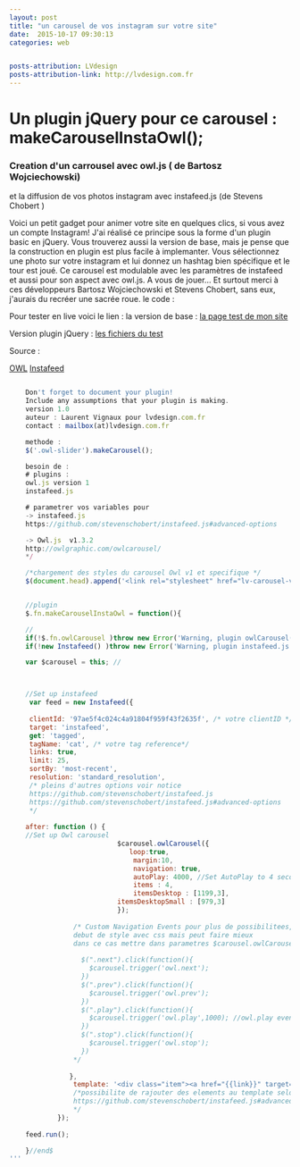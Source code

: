 ```yaml
---
layout: post
title: "un carousel de vos instagram sur votre site"
date:  2015-10-17 09:30:13
categories: web


posts-attribution: LVdesign
posts-attribution-link: http://lvdesign.com.fr
---
```



# Un plugin jQuery pour ce carousel : makeCarouselInstaOwl();

### Creation d'un carrousel avec owl.js ( de Bartosz Wojciechowski) 
et la diffusion de vos photos instagram avec instafeed.js (de Stevens Chobert )


Voici un petit gadget pour animer votre site en quelques clics, si vous avez un compte Instagram!
J'ai réalisé ce principe sous la forme d'un plugin basic en jQuery.
Vous trouverez aussi la version de base, mais je pense que la construction en plugin est plus facile à implemanter.
Vous sélectionnez une photo sur votre instagram et lui donnez un hashtag bien spécifique et le tour est joué. 
Ce carousel est modulable avec les paramètres de instafeed et aussi pour son aspect avec owl.js. A vous de jouer…
Et surtout merci à ces développeurs Bartosz Wojciechowski et Stevens Chobert, sans eux, j'aurais du recréer une sacrée roue.
le code :


Pour tester en live voici le lien :
la version de base :
[la page test de mon site ](http://www.lvdesign.com.fr/lv_owl_insta/)

Version plugin jQuery :
[les fichiers du test ](https://github.com/lvdesign/carouselInstaOwl)

Source :

[OWL](http://owlgraphic.com/owlcarousel/)
[Instafeed](http://instafeedjs.com/)
    

```javascript

    Don't forget to document your plugin! 
    Include any assumptions that your plugin is making.
    version 1.0
    auteur : Laurent Vignaux pour lvdesign.com.fr
    contact : mailbox(at)lvdesign.com.fr

    methode :
    $('.owl-slider').makeCarousel();

    besoin de :
    # plugins : 
    owl.js version 1 
    instafeed.js

    # parametrer vos variables pour 
    -> instafeed.js
    https://github.com/stevenschobert/instafeed.js#advanced-options

    -> Owl.js  v1.3.2
    http://owlgraphic.com/owlcarousel/
    */

    /*chargement des styles du carousel Owl v1 et specifique */
    $(document.head).append('<link rel="stylesheet" href="lv-carousel-v1/owl-v1/lv-carousel.css">');


    //plugin
    $.fn.makeCarouselInstaOwl = function(){

    //
    if(!$.fn.owlCarousel )throw new Error('Warning, plugin owlCarousel() must be loaded for action "makeCarouselInstaOwl" .');
    if(!new Instafeed() )throw new Error('Warning, plugin instafeed.js must be loaded for action "makeCarouselInstaOwl" .');

    var $carousel = this; //



    //Set up instafeed
     var feed = new Instafeed({
 
     clientId: '97ae5f4c024c4a91804f959f43f2635f', /* votre clientID */
     target: 'instafeed',
     get: 'tagged',
     tagName: 'cat', /* votre tag reference*/
     links: true,
     limit: 25,
     sortBy: 'most-recent',
     resolution: 'standard_resolution',
     /* pleins d'autres options voir notice
     https://github.com/stevenschobert/instafeed.js
     https://github.com/stevenschobert/instafeed.js#advanced-options
     */
    
    after: function () {
    //Set up Owl carousel       
                           $carousel.owlCarousel({
                              loop:true,
                               margin:10,
                               navigation: true,
                               autoPlay: 4000, //Set AutoPlay to 4 seconds
                               items : 4,
                               itemsDesktop : [1199,3],
                           itemsDesktopSmall : [979,3] 
                           });
               
                /* Custom Navigation Events pour plus de possibilitees, 
                debut de style avec css mais peut faire mieux
                dans ce cas mettre dans parametres $carousel.owlCarousel({}); : navigation:false,
                
                  $(".next").click(function(){
                    $carousel.trigger('owl.next');
                  })
                  $(".prev").click(function(){
                    $carousel.trigger('owl.prev');
                  })
                  $(".play").click(function(){
                    $carousel.trigger('owl.play',1000); //owl.play event accept autoPlay speed as second parameter
                  })
                  $(".stop").click(function(){
                    $carousel.trigger('owl.stop');
                  })
                */
              
               },
                template: '<div class="item"><a href="{{link}}" target="_blank"><span><img src="{{image}}" alt="{{caption}}"/></span></a></div>',
                /*possibilite de rajouter des elements au template selon la presentation voulue, voir :
                https://github.com/stevenschobert/instafeed.js#advanced-options
                */
            });               
                  
    feed.run();

    }//end$
'''

